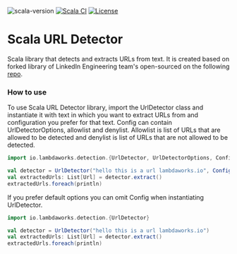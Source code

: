 ![scala-version][scala-version-badge]  [![Scala CI](https://github.com/lambdaworks/scurl-detector/actions/workflows/ci.yml/badge.svg)](https://github.com/lambdaworks/scurl-detector/actions/workflows/ci.yml) [![License](https://img.shields.io/badge/License-Apache%202.0-blue.svg)](https://opensource.org/licenses/Apache-2.0)

# Scala URL Detector

Scala library that detects and extracts URLs from text. It is created based on forked library of LinkedIn Engineering team's open-sourced on the following [repo](https://github.com/URL-Detector/URL-Detector).


### How to use
To use Scala URL Detector library, import the UrlDetector class and instantiate it with text in which you want to extract URLs from and configuration you prefer for that text. Config can contain UrlDetectorOptions, allowlist and denylist. Allowlist is list of URLs that are allowed to be detected and denylist is list of URLs that are not allowed to be detected.

```scala
import io.lambdaworks.detection.{UrlDetector, UrlDetectorOptions, Config}

val detector = UrlDetector("hello this is a url lambdaworks.io", Config(UrlDetectorOptions.Default, List("https://lambdaworks.io/"), Nil))
val extractedUrls: List[Url] = detector.extract()
extractedUrls.foreach(println)
```

If you prefer default options you can omit Config when instantiating UrlDetector.

```scala
import io.lambdaworks.detection.{UrlDetector}

val detector = UrlDetector("hello this is a url lambdaworks.io")
val extractedUrls: List[Url] = detector.extract()
extractedUrls.foreach(println)
```


[scala-version-badge]: https://img.shields.io/badge/scala-2.13.6-blue?logo=scala&color=teal
